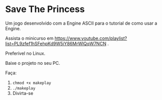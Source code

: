 # Save The Princess
Um jogo desenvolvido com a Engine ASCII para o tutorial de como usar a Engine.

Assista o minicurso em https://www.youtube.com/playlist?list=PL9zfef1hSFehpKd9W5iY86MrWlQqW7NCN .

Preferível no Linux.

Baixe o projeto no seu PC.

Faça:
1) `chmod +x makeplay`
2) `./makeplay`
3) Divirta-se

